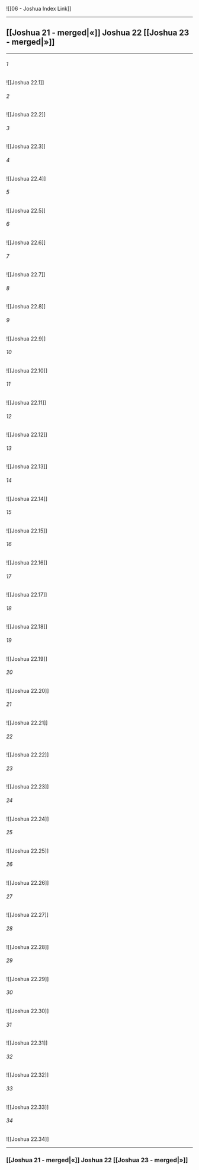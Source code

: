 ![[06 - Joshua Index Link]]

---
##  [[Joshua 21 - merged|«]] Joshua 22 [[Joshua 23 - merged|»]]

---

###### 1
![[Joshua 22.1]] 

###### 2
![[Joshua 22.2]] 

###### 3
![[Joshua 22.3]] 

###### 4
![[Joshua 22.4]]

###### 5 
![[Joshua 22.5]] 

###### 6
![[Joshua 22.6]] 

###### 7
![[Joshua 22.7]] 

###### 8
![[Joshua 22.8]] 

###### 9
![[Joshua 22.9]] 

###### 10
![[Joshua 22.10]] 

###### 11
![[Joshua 22.11]] 

###### 12
![[Joshua 22.12]]

###### 13
![[Joshua 22.13]] 

###### 14
![[Joshua 22.14]] 

###### 15
![[Joshua 22.15]]

###### 16
![[Joshua 22.16]] 

###### 17
![[Joshua 22.17]]

###### 18
![[Joshua 22.18]] 

###### 19
![[Joshua 22.19]] 

###### 20
![[Joshua 22.20]]

###### 21
![[Joshua 22.21]] 

###### 22
![[Joshua 22.22]] 

###### 23
![[Joshua 22.23]]

###### 24
![[Joshua 22.24]] 

###### 25
![[Joshua 22.25]]

###### 26
![[Joshua 22.26]] 

###### 27
![[Joshua 22.27]] 

###### 28
![[Joshua 22.28]]

###### 29
![[Joshua 22.29]] 

###### 30
![[Joshua 22.30]] 

###### 31
![[Joshua 22.31]] 

###### 32
![[Joshua 22.32]] 

###### 33
![[Joshua 22.33]]

###### 34
![[Joshua 22.34]] 


---
###  [[Joshua 21 - merged|«]] Joshua 22 [[Joshua 23 - merged|»]]